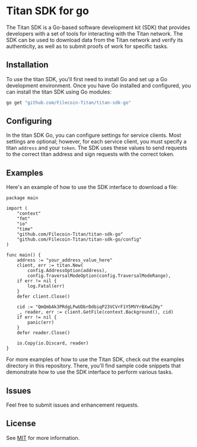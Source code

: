 # Titan SDK for go

The Titan SDK is a Go-based software development kit (SDK) that provides developers with a set of tools for interacting with the Titan network. 
The SDK can be used to download data from the Titan network and verify its authenticity, as well as to submit proofs of work for specific tasks.


## Installation

To use the titan SDK, you'll first need to install Go and set up a Go development environment. Once you have Go installed and configured, you can install the titan SDK using Go modules:
```bash
go get "github.com/Filecoin-Titan/titan-sdk-go"
```

## Configuring
In the titan SDK Go, you can configure settings for service clients. Most settings are optional; however, for each service client, you must specify a titan `address` and your `token`. The SDK uses these values to send requests to the correct titan address and sign requests with the correct token.

## Examples

Here's an example of how to use the SDK interface to download a file:

```
package main

import (
	"context"
	"fmt"
	"io"
	"time"
	"github.com/Filecoin-Titan/titan-sdk-go"
	"github.com/Filecoin-Titan/titan-sdk-go/config"
)

func main() {
	address := "your_address_value_here"
	client, err := titan.New(
		config.AddressOption(address),
		config.TraversalModeOption(config.TraversalModeRange),
	if err != nil {
		log.Fatal(err)
	}	
	defer client.Close()
	
	cid := "QmQmbAk3PRdgLPwUDbrDdbiqP23VCVrF1Y5MVYrBXwGZHy"
	_, reader, err := client.GetFile(context.Background(), cid)
	if err != nil {
		panic(err)
	}
	defer reader.Close()

	io.Copy(io.Discard, reader)
}

```

For more examples of how to use the Titan SDK, check out the examples directory in this repository. There, you'll find sample code snippets that demonstrate how to use the SDK interface to perform various tasks.

## Issues
Feel free to submit issues and enhancement requests.


## License

See [MIT](LICENSE) for more information.

